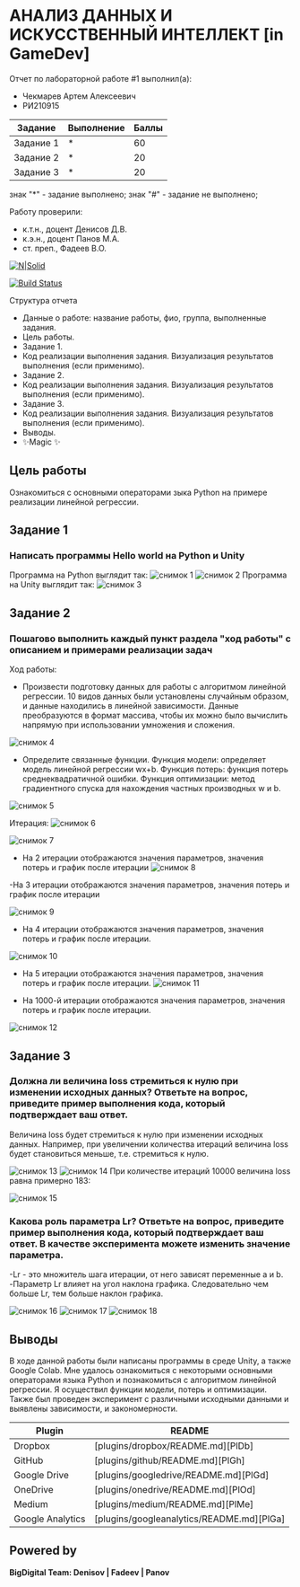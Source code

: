# АНАЛИЗ ДАННЫХ И ИСКУССТВЕННЫЙ ИНТЕЛЛЕКТ [in GameDev]
Отчет по лабораторной работе #1 выполнил(а):
- Чекмарев Артем Алексеевич
- РИ210915

| Задание | Выполнение | Баллы |
| ------ | ------ | ------ |
| Задание 1 | * | 60 |
| Задание 2 | * | 20 |
| Задание 3 | * | 20 |

знак "*" - задание выполнено; знак "#" - задание не выполнено;

Работу проверили:
- к.т.н., доцент Денисов Д.В.
- к.э.н., доцент Панов М.А.
- ст. преп., Фадеев В.О.

[![N|Solid](https://cldup.com/dTxpPi9lDf.thumb.png)](https://nodesource.com/products/nsolid)

[![Build Status](https://travis-ci.org/joemccann/dillinger.svg?branch=master)](https://travis-ci.org/joemccann/dillinger)

Структура отчета

- Данные о работе: название работы, фио, группа, выполненные задания.
- Цель работы.
- Задание 1.
- Код реализации выполнения задания. Визуализация результатов выполнения (если применимо).
- Задание 2.
- Код реализации выполнения задания. Визуализация результатов выполнения (если применимо).
- Задание 3.
- Код реализации выполнения задания. Визуализация результатов выполнения (если применимо).
- Выводы.
- ✨Magic ✨
## Цель работы
Ознакомиться с основными операторами зыка Python на примере реализации линейной регрессии.
## Задание 1
### Написать программы Hello world на Python и Unity
Программа на Python выглядит так: 
![снимок 1](https://user-images.githubusercontent.com/114291344/192603724-51ee0d78-1e24-4c21-b428-9a50e9e7f1fa.png) ![снимок 2](https://user-images.githubusercontent.com/114291344/192603858-e75f0304-d1a7-4d7f-b2bb-52c52b9804ee.png)
Программа на Unity выглядит так:
![снимок 3](https://user-images.githubusercontent.com/114291344/192604287-d9673d44-9622-4f5a-8f13-977f61955941.png)

## Задание 2
### Пошагово выполнить каждый пункт раздела "ход работы" с описанием и примерами реализации задач
Ход работы:
- Произвести подготовку данных для работы с алгоритмом линейной регрессии. 10 видов данных были установлены случайным образом, и данные находились в линейной зависимости. Данные преобразуются в формат массива, чтобы их можно было вычислить напрямую при использовании умножения и сложения.

![снимок 4](https://user-images.githubusercontent.com/114291344/192604844-aef84112-9675-4888-aa4f-9f18e7487b95.png)

- Определите связанные функции. Функция модели: определяет модель линейной регрессии wx+b. Функция потерь: функция потерь среднеквадратичной ошибки. Функция оптимизации: метод градиентного спуска для нахождения частных производных w и b.

![снимок 5](https://user-images.githubusercontent.com/114291344/192605263-6f1366f2-6d10-492d-8a8a-7612d5f26d4e.png)

Итерация: 
![снимок 6](https://user-images.githubusercontent.com/114291344/192606279-d4299c22-3363-4979-92a7-ef90441f6d77.png)

![снимок 7](https://user-images.githubusercontent.com/114291344/192606336-ae761430-522b-4a94-ace5-e73f6e59d65e.png)

- На 2 итерации отображаются значения параметров, значения потерь и график после итерации 
![снимок 8](https://user-images.githubusercontent.com/114291344/192606811-b8a021ea-5fac-43ff-bbf9-81aeeeb2ed2a.png)
 
-На 3 итерации отображаются значения параметров, значения потерь и график после итерации 

![снимок 9](https://user-images.githubusercontent.com/114291344/192607552-c8452119-cd89-404b-8749-aa3f1d63afcd.png)

- На 4 итерации отображаются значения параметров, значения потерь и график после итерации.

![снимок 10](https://user-images.githubusercontent.com/114291344/192607714-01c74a75-c630-4450-9713-47628bfa84b2.png)

- На 5 итерации отображаются значения параметров, значения потерь и график после итерации.
![снимок 11](https://user-images.githubusercontent.com/114291344/192607929-58ed3446-0402-44e8-9fcf-1eb9a7615be1.png)

- На 1000-й итерации отображаются значения параметров, значения потерь и график после итерации.

![снимок 12](https://user-images.githubusercontent.com/114291344/192608647-b8560666-5659-4113-9ded-09aa8da74ab1.png)

## Задание 3
### Должна ли величина loss стремиться к нулю при изменении исходных данных? Ответьте на вопрос, приведите пример выполнения кода, который подтверждает ваш ответ.
Величина loss будет стремиться к нулю при изменении исходных данных. Например, при увеличении количества итераций величина loss будет становиться меньше, т.е. стремиться к нулю.

![снимок 13](https://user-images.githubusercontent.com/114291344/192610278-93d79791-8ed5-4c9a-b4f1-0dbf94bc1783.png) 
![снимок 14](https://user-images.githubusercontent.com/114291344/192610483-f8c067c5-89d9-4335-be77-c49158e7df70.png)
При количестве итераций 10000 величина loss равна примерно 183:

![снимок 15](https://user-images.githubusercontent.com/114291344/192610880-8216a806-3663-463d-9992-7b640dd55cc0.png)

### Какова роль параметра Lr? Ответьте на вопрос, приведите пример выполнения кода, который подтверждает ваш ответ. В качестве эксперимента можете изменить значение параметра.
-Lr - это множитель шага итерации, от него зависят переменные a и b.
-Параметр Lr влияет на угол наклона графика.
Следовательно чем больше Lr, тем больше наклон графика.

![снимок 16](https://user-images.githubusercontent.com/114291344/192612328-f3740f9a-3c28-4d00-9150-313095103ca0.png)
![снимок 17](https://user-images.githubusercontent.com/114291344/192612349-65d4a195-966b-439a-8300-d0da2da47160.png)
![снимок 18](https://user-images.githubusercontent.com/114291344/192612481-99ead22a-15d4-4e7e-9327-547442d050bb.png)

## Выводы

В ходе данной работы были написаны программы в среде Unity, a также Google Colab.
Мне удалось  ознакомиться с некоторыми основными операторами языка Python и познакомиться с алгоритмом линейной регрессии. Я осуществил функции модели, потерь и оптимизации.  Также был проведен эксперимент с различными исходными данными и выявлены зависимости, и закономерности.

| Plugin | README |
| ------ | ------ |
| Dropbox | [plugins/dropbox/README.md][PlDb] |
| GitHub | [plugins/github/README.md][PlGh] |
| Google Drive | [plugins/googledrive/README.md][PlGd] |
| OneDrive | [plugins/onedrive/README.md][PlOd] |
| Medium | [plugins/medium/README.md][PlMe] |
| Google Analytics | [plugins/googleanalytics/README.md][PlGa] |

## Powered by

**BigDigital Team: Denisov | Fadeev | Panov**

